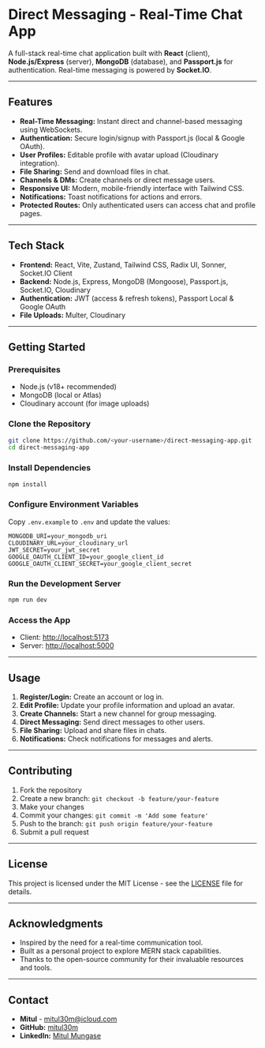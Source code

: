 # Direct Messaging - Real-Time Chat App

A full-stack real-time chat application built with **React** (client), **Node.js/Express** (server), **MongoDB** (database), and **Passport.js** for authentication. Real-time messaging is powered by **Socket.IO**.

---

## Features

- **Real-Time Messaging:** Instant direct and channel-based messaging using WebSockets.
- **Authentication:** Secure login/signup with Passport.js (local & Google OAuth).
- **User Profiles:** Editable profile with avatar upload (Cloudinary integration).
- **File Sharing:** Send and download files in chat.
- **Channels & DMs:** Create channels or direct message users.
- **Responsive UI:** Modern, mobile-friendly interface with Tailwind CSS.
- **Notifications:** Toast notifications for actions and errors.
- **Protected Routes:** Only authenticated users can access chat and profile pages.

---

## Tech Stack

- **Frontend:** React, Vite, Zustand, Tailwind CSS, Radix UI, Sonner, Socket.IO Client
- **Backend:** Node.js, Express, MongoDB (Mongoose), Passport.js, Socket.IO, Cloudinary
- **Authentication:** JWT (access & refresh tokens), Passport Local & Google OAuth
- **File Uploads:** Multer, Cloudinary

---

## Getting Started

### Prerequisites

- Node.js (v18+ recommended)
- MongoDB (local or Atlas)
- Cloudinary account (for image uploads)

### Clone the Repository

```sh
git clone https://github.com/<your-username>/direct-messaging-app.git
cd direct-messaging-app
```

### Install Dependencies

```sh
npm install
```

### Configure Environment Variables

Copy `.env.example` to `.env` and update the values:

```
MONGODB_URI=your_mongodb_uri
CLOUDINARY_URL=your_cloudinary_url
JWT_SECRET=your_jwt_secret
GOOGLE_OAUTH_CLIENT_ID=your_google_client_id
GOOGLE_OAUTH_CLIENT_SECRET=your_google_client_secret
```

### Run the Development Server

```sh
npm run dev
```

### Access the App

- Client: [http://localhost:5173](http://localhost:5173)
- Server: [http://localhost:5000](http://localhost:5000)

---

## Usage

1. **Register/Login:** Create an account or log in.
2. **Edit Profile:** Update your profile information and upload an avatar.
3. **Create Channels:** Start a new channel for group messaging.
4. **Direct Messaging:** Send direct messages to other users.
5. **File Sharing:** Upload and share files in chats.
6. **Notifications:** Check notifications for messages and alerts.

---

## Contributing

1. Fork the repository
2. Create a new branch: `git checkout -b feature/your-feature`
3. Make your changes
4. Commit your changes: `git commit -m 'Add some feature'`
5. Push to the branch: `git push origin feature/your-feature`
6. Submit a pull request

---

## License

This project is licensed under the MIT License - see the [LICENSE](LICENSE) file for details.

---

## Acknowledgments

- Inspired by the need for a real-time communication tool.
- Built as a personal project to explore MERN stack capabilities.
- Thanks to the open-source community for their invaluable resources and tools.

---

## Contact

- **Mitul** - [mitul30m@icloud.com](mitul30m@icloud.com)
- **GitHub:** [mitul30m](https://github.com/Mitul30M)
- **LinkedIn:** [Mitul Mungase](https://www.linkedin.com/in/mitul-mungase-5010b8248/)

